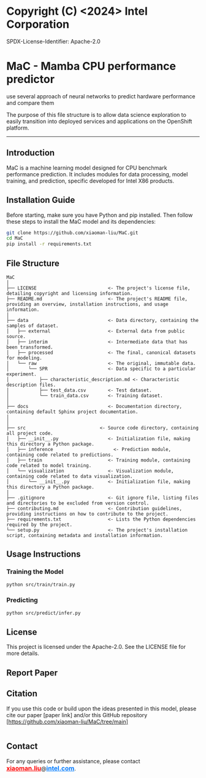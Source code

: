 # Copyright (C) <2024> Intel Corporation

SPDX-License-Identifier: Apache-2.0

MaC - Mamba CPU performance predictor
==============================

use several approach of neural networks to predict hardware performance and compare them

The purpose of this file structure is to allow data science exploration to easily transition into deployed services and applications on the OpenShift platform.

------------

## Introduction
MaC is a machine learning model designed for CPU benchmark performance prediction. It includes modules for data processing, model training, and prediction, specific developed for Intel X86 products.

## Installation Guide

Before starting, make sure you have Python and pip installed. Then follow these steps to install the MaC model and its dependencies:

```bash
git clone https://github.com/xiaoman-liu/MaC.git
cd MaC
pip install -r requirements.txt
```

## File Structure

```plaintext
MaC
│
├── LICENSE                          <- The project's license file, detailing copyright and licensing information.
├── README.md                        <- The project's README file, providing an overview, installation instructions, and usage information.
│
├── data                             <- Data directory, containing the samples of dataset.
│   ├── external                     <- External data from public source.
│   ├── interim                      <- Intermediate data that has been transformed.
│   ├── processed                    <- The final, canonical datasets for modeling.
│   └── raw                          <- The original, immutable data.
│       └── SPR                      <- Data specific to a particular experiment.
│           ├── characteristic_description.md <- Characteristic description files.
│           ├── test_data.csv        <- Test dataset.
│           └── train_data.csv       <- Training dataset.
│
├── docs                             <- Documentation directory, containing default Sphinx project documentation.
│
│
├── src                           <- Source code directory, containing all project code.
│   ├── __init__.py                  <- Initialization file, making this directory a Python package.
│   ├── inference                      <- Prediction module, containing code related to predictions.
│   ├── train                        <- Training module, containing code related to model training.
│   └── visualization                <- Visualization module, containing code related to data visualization.
│       └── __init__.py              <- Initialization file, making this directory a Python package.
│
├── .gitignore                       <- Git ignore file, listing files and directories to be excluded from version control.
├── contributing.md                  <- Contribution guidelines, providing instructions on how to contribute to the project.
├── requirements.txt                 <- Lists the Python dependencies required by the project.
└── setup.py                         <- The project's installation script, containing metadata and installation information.
```



## Usage Instructions
### Training the Model
```bash
python src/train/train.py
```
### Predicting
```bash
python src/predict/infer.py
```

## License
This project is licensed under the Apache-2.0. See the LICENSE file for more details.  

## Report Paper

## Citation
If you use this code or build upon the ideas presented in this model, please cite our paper [paper link] and/or this GitHub repository [https://github.com/xiaoman-liu/MaC/tree/main]
```bash

```

## Contact

For any queries or further assistance, please contact <span style="font-size: 16px; font-weight: bold; color: #FF0000; text-decoration: underline;">xiaoman.liu</span>@<span style="font-size: 16px; font-weight: bold; color: #007bff; text-decoration: underline;">intel.com</span>.
